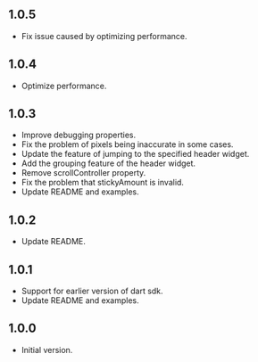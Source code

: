 ## 1.0.5
* Fix issue caused by optimizing performance.

## 1.0.4
* Optimize performance.

## 1.0.3
* Improve debugging properties.
* Fix the problem of pixels being inaccurate in some cases.
* Update the feature of jumping to the specified header widget.
* Add the grouping feature of the header widget.
* Remove scrollController property.
* Fix the problem that stickyAmount is invalid.
* Update README and examples.

## 1.0.2
* Update README.

## 1.0.1
* Support for earlier version of dart sdk.
* Update README and examples.

## 1.0.0
* Initial version.
